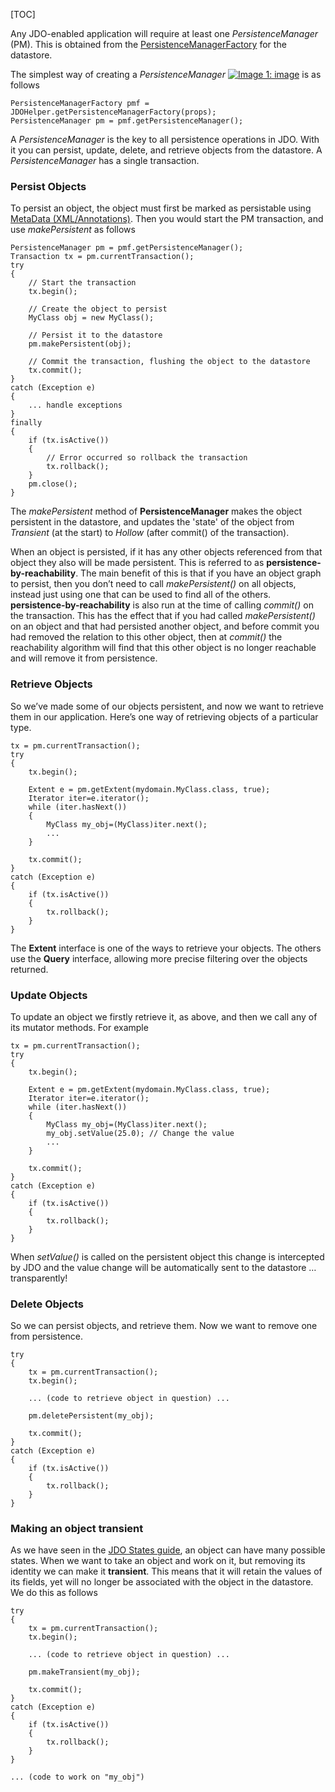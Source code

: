 [TOC]

Any JDO-enabled application will require at least one _PersistenceManager_ (PM). This is obtained from the [PersistenceManagerFactory](https://db.apache.org/jdo/pmf.html) for the datastore.

The simplest way of creating a _PersistenceManager_ [![Image 1: image](https://db.apache.org/jdo/images/javadoc.png)](https://db.apache.org/jdo/api32/apidocs/javax/jdo/PersistenceManager.html) is as follows

    PersistenceManagerFactory pmf = JDOHelper.getPersistenceManagerFactory(props);
    PersistenceManager pm = pmf.getPersistenceManager();

A _PersistenceManager_ is the key to all persistence operations in JDO. With it you can persist, update, delete, and retrieve objects from the datastore. A _PersistenceManager_ has a single transaction.

### Persist Objects

To persist an object, the object must first be marked as persistable using [MetaData (XML/Annotations)](https://db.apache.org/jdo/metadata.html). Then you would start the PM transaction, and use _makePersistent_ as follows

    PersistenceManager pm = pmf.getPersistenceManager();
    Transaction tx = pm.currentTransaction();
    try
    {
        // Start the transaction
        tx.begin();
    
        // Create the object to persist
        MyClass obj = new MyClass();
    
        // Persist it to the datastore
        pm.makePersistent(obj);
    
        // Commit the transaction, flushing the object to the datastore
        tx.commit();
    }
    catch (Exception e)
    {
        ... handle exceptions
    }
    finally
    {
        if (tx.isActive())
        {
            // Error occurred so rollback the transaction
            tx.rollback();
        }
        pm.close();
    }

The _makePersistent_ method of **PersistenceManager** makes the object persistent in the datastore, and updates the 'state' of the object from _Transient_ (at the start) to _Hollow_ (after commit() of the transaction).

When an object is persisted, if it has any other objects referenced from that object they also will be made persistent. This is referred to as **persistence-by-reachability**. The main benefit of this is that if you have an object graph to persist, then you don’t need to call _makePersistent()_ on all objects, instead just using one that can be used to find all of the others. **persistence-by-reachability** is also run at the time of calling _commit()_ on the transaction. This has the effect that if you had called _makePersistent()_ on an object and that had persisted another object, and before commit you had removed the relation to this other object, then at _commit()_ the reachability algorithm will find that this other object is no longer reachable and will remove it from persistence.

### Retrieve Objects

So we’ve made some of our objects persistent, and now we want to retrieve them in our application. Here’s one way of retrieving objects of a particular type.

    tx = pm.currentTransaction();
    try
    {
        tx.begin();
    
        Extent e = pm.getExtent(mydomain.MyClass.class, true);
        Iterator iter=e.iterator();
        while (iter.hasNext())
        {
            MyClass my_obj=(MyClass)iter.next();
            ...
        }
    
        tx.commit();
    }
    catch (Exception e)
    {
        if (tx.isActive())
        {
            tx.rollback();
        }
    }

The **Extent** interface is one of the ways to retrieve your objects. The others use the **Query** interface, allowing more precise filtering over the objects returned.

### Update Objects

To update an object we firstly retrieve it, as above, and then we call any of its mutator methods. For example

    tx = pm.currentTransaction();
    try
    {
        tx.begin();
    
        Extent e = pm.getExtent(mydomain.MyClass.class, true);
        Iterator iter=e.iterator();
        while (iter.hasNext())
        {
            MyClass my_obj=(MyClass)iter.next();
            my_obj.setValue(25.0); // Change the value
            ...
        }
    
        tx.commit();
    }
    catch (Exception e)
    {
        if (tx.isActive())
        {
            tx.rollback();
        }
    }

When _setValue()_ is called on the persistent object this change is intercepted by JDO and the value change will be automatically sent to the datastore …​ transparently!

### Delete Objects

So we can persist objects, and retrieve them. Now we want to remove one from persistence.

    try
    {
        tx = pm.currentTransaction();
        tx.begin();
    
        ... (code to retrieve object in question) ...
    
        pm.deletePersistent(my_obj);
    
        tx.commit();
    }
    catch (Exception e)
    {
        if (tx.isActive())
        {
            tx.rollback();
        }
    }

### Making an object transient

As we have seen in the [JDO States guide](https://db.apache.org/jdo/state_transition.html), an object can have many possible states. When we want to take an object and work on it, but removing its identity we can make it **transient**. This means that it will retain the values of its fields, yet will no longer be associated with the object in the datastore. We do this as follows

    try
    {
        tx = pm.currentTransaction();
        tx.begin();
    
        ... (code to retrieve object in question) ...
    
        pm.makeTransient(my_obj);
    
        tx.commit();
    }
    catch (Exception e)
    {
        if (tx.isActive())
        {
            tx.rollback();
        }
    }
    
    ... (code to work on "my_obj")